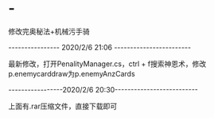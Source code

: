 # -
修改完奥秘法+机械污手骑

---------------- 2020/2/6 21:06 ------------------------

最新修改，打开PenalityManager.cs，ctrl + f搜索神恩术，修改p.enemycarddraw为p.enemyAnzCards 

-----------------2020/2/6 20:30--------------------------

上面有.rar压缩文件，直接下载即可
